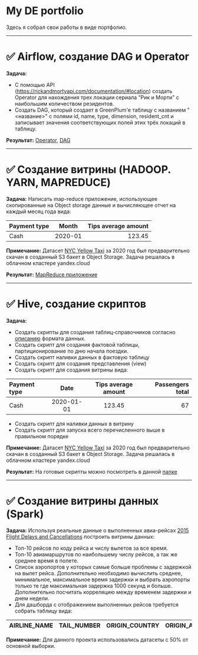 # My DE portfolio

Здесь я собрал свои работы в виде портфолио.

-----

# ✅ Airflow, создание DAG и Operator
__Задача:__
- С помощью API (https://rickandmortyapi.com/documentation/#location) создать Operator для нахождения трех локации сериала
"Рик и Морти" с наибольшим количеством резидентов. 
- Создать DAG, который создает в  GreenPlum'е таблицу с названием "<название>" с полями id, name, type, dimension, resident_cnt и записывает значения соответствующих полей этих трёх локаций в таблицу.

__Результат:__ [Operator](https://github.com/ArtemTagirov/ArtemTagirov/blob/main/Airflow/plugins/atg_ram_top_n_locations_operator.py), [DAG](https://github.com/ArtemTagirov/ArtemTagirov/blob/main/Airflow/dags/atg_ram_top_locations.py)

---

# ✅ Создание витрины (HADOOP. YARN, MAPREDUCE)
__Задача:__ Написать map-reduce приложение, использующее скопированные на Object storage данные и вычисляющее отчет на каждый месяц года вида:

Payment type |  Month | Tips average amount
:------------|:------:|-------------------:
Cash | 2020-01 | 123.45

__Примечание:__ Датасет [NYC Yellow Taxi](https://www.nyc.gov/site/tlc/about/tlc-trip-record-data.page) за 2020 год был 
предварительно скачан в созданный S3 бакет в Object Storage. Задача решалась в облачном кластере yandex.cloud

__Результат:__ [MapReduce приложение](https://github.com/ArtemTagirov/ArtemTagirov/tree/main/MapReduce)

---

# ✅ Hive, создание скриптов
__Задача:__
- Создать скрипты для создания таблиц-справочников согласно [описанию](https://www.nyc.gov/assets/tlc/downloads/pdf/data_dictionary_trip_records_yellow.pdf) формата данных.
- Создать скрипт для создания фактовой таблицы, партиционирование по дню начала поездки.
- Создать скрипт наливки данных в фактовую таблицу
- Создать скрипт для создания представления (view)
- Создать скрипт для создания витрины вида:

Payment type |    Date    | Tips average amount | Passengers total |
:------------|:----------:|:-------------------:|-----------------:|
Cash | 2020-01-01 | 123.45| 67

- Создать скрипт для наливки данных в витрину
- Создать скрипт для запуска всего перечисленного выше в правильном порядке

__Примечание:__ Датасет [NYC Yellow Taxi](https://www.nyc.gov/site/tlc/about/tlc-trip-record-data.page) за 2020 год был 
предварительно скачан в созданный S3 бакет в Object Storage. Задача решалась в облачном кластере yandex.cloud

__Результат:__ На готовые скрипты можно посмотреть в данной [папке](https://github.com/ArtemTagirov/ArtemTagirov/tree/main/Hive)

---

# ✅ Создание витрины данных (Spark)
__Задача:__ Используя реальные данные о выполненных авиа-рейсах [2015 Flight Delays and Cancellations](https://www.kaggle.com/datasets/usdot/flight-delays)
построить витрины данных:
- Топ-10 рейсов по коду рейса и числу вылетов за все время.
- Топ-10 авиамаршрутов по наибольшему числу рейсов, а так же среднее время в полете.
- Список аэропортов у которых самые больше проблемы с задержкой на вылет рейса. Дополнительно необходимо вычислить среднее, минимальное, максимальное время задержки и выбрать аэропорты только те где максимальная задержка 1000 секунд и больше. Дополнительно посчитать корреляцию между временем задержки и днем недели.
- Для дашборда с отображением выполненных рейсов требуется собрать таблицу вида:

 AIRLINE_NAME | TAIL_NUMBER | ORIGIN_COUNTRY | ORIGIN_AIRPORT_NAME | ORIGIN_LATITUDE | ORIGIN_LONGITUDE | DESTINATION_COUNTRY | DESTINATION_AIRPORT_NAME | DESTINATION_LATITUDE | DESTINATION_LONGITUDE |
|-------------|-------------|----------------|---------------------|-----------------|------------------|---------------------|--------------------------|----------------------|-----------------------|

__Примечание:__ Для данного проекта использовались датасеты с 50% от основной выборки.